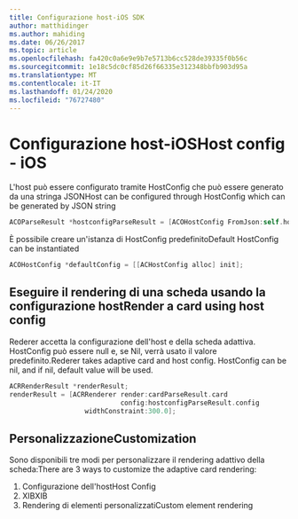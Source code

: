 ```yaml
---
title: Configurazione host-iOS SDK
author: matthidinger
ms.author: mahiding
ms.date: 06/26/2017
ms.topic: article
ms.openlocfilehash: fa420c0a6e9e9b7e5713b6cc528de39335f0b56c
ms.sourcegitcommit: 1e18c5dc0cf85d26f66335e312348bbfb903d95a
ms.translationtype: MT
ms.contentlocale: it-IT
ms.lasthandoff: 01/24/2020
ms.locfileid: "76727480"
---
```

# <a name="host-config---ios"></a><span data-ttu-id="80f7a-102">Configurazione host-iOS</span><span class="sxs-lookup"><span data-stu-id="80f7a-102">Host config - iOS</span></span>

<span data-ttu-id="80f7a-103">L'host può essere configurato tramite HostConfig che può essere generato da una stringa JSON</span><span class="sxs-lookup"><span data-stu-id="80f7a-103">Host can be configured through HostConfig which can be generated by JSON string</span></span>

```objective-c
ACOParseResult *hostconfigParseResult = [ACOHostConfig FromJson:self.hostconfig];
```

<span data-ttu-id="80f7a-104">È possibile creare un'istanza di HostConfig predefinito</span><span class="sxs-lookup"><span data-stu-id="80f7a-104">Default HostConfig can be instantiated</span></span>

```objective-c
ACOHostConfig *defaultConfig = [[ACHostConfig alloc] init];
```

## <a name="render-a-card-using-host-config"></a><span data-ttu-id="80f7a-105">Eseguire il rendering di una scheda usando la configurazione host</span><span class="sxs-lookup"><span data-stu-id="80f7a-105">Render a card using host config</span></span>

<span data-ttu-id="80f7a-106">Rederer accetta la configurazione dell'host e della scheda adattiva. HostConfig può essere null e, se Nil, verrà usato il valore predefinito.</span><span class="sxs-lookup"><span data-stu-id="80f7a-106">Rederer takes adaptive card and host config. HostConfig can be nil, and if nil, default value will be used.</span></span>

```objective-c
ACRRenderResult *renderResult;
renderResult = [ACRRenderer render:cardParseResult.card
                            config:hostconfigParseResult.config
                   widthConstraint:300.0];
```

## <a name="customization"></a><span data-ttu-id="80f7a-107">Personalizzazione</span><span class="sxs-lookup"><span data-stu-id="80f7a-107">Customization</span></span>

<span data-ttu-id="80f7a-108">Sono disponibili tre modi per personalizzare il rendering adattivo della scheda:</span><span class="sxs-lookup"><span data-stu-id="80f7a-108">There are 3 ways to customize the adaptive card rendering:</span></span>

1. <span data-ttu-id="80f7a-109">Configurazione dell'host</span><span class="sxs-lookup"><span data-stu-id="80f7a-109">Host Config</span></span>
2. <span data-ttu-id="80f7a-110">XIB</span><span class="sxs-lookup"><span data-stu-id="80f7a-110">XIB</span></span>
3. <span data-ttu-id="80f7a-111">Rendering di elementi personalizzati</span><span class="sxs-lookup"><span data-stu-id="80f7a-111">Custom element rendering</span></span>
